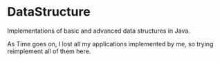 # DataStructure

Implementations of basic and advanced data structures in Java.

As Time goes on, I lost all my applications implemented by me,
so trying reimplement all of them here.
